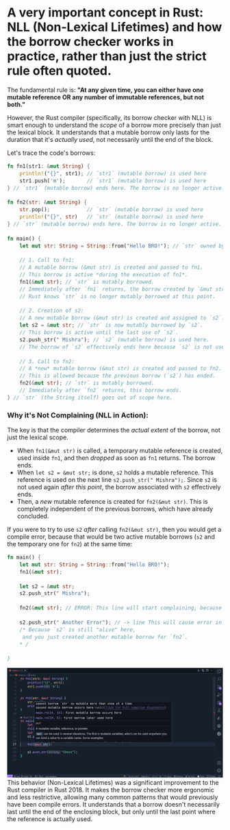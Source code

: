 # A very important concept in Rust: **NLL (Non-Lexical Lifetimes)** and how the borrow checker works in practice, rather than just the strict rule often quoted.

The fundamental rule is:
**"At any given time, you can either have one mutable reference OR any number of immutable references, but not both."**

However, the Rust compiler (specifically, its borrow checker with NLL) is smart enough to understand the _scope_ of a borrow more precisely than just the lexical block. It understands that a mutable borrow only lasts for the duration that it's _actually used_, not necessarily until the end of the block.

Let's trace the code's borrows:

```rust
fn fn1(str1: &mut String) {
    println!("{}", str1); // `str1` (mutable borrow) is used here
    str1.push('m');       // `str1` (mutable borrow) is used here
} // `str1` (mutable borrow) ends here. The borrow is no longer active.

fn fn2(str: &mut String) {
    str.pop();            // `str` (mutable borrow) is used here
    println!("{}", str)   // `str` (mutable borrow) is used here
} // `str` (mutable borrow) ends here. The borrow is no longer active.

fn main() {
    let mut str: String = String::from("Hello BRO!"); // `str` owned by main

    // 1. Call to fn1:
    // A mutable borrow (&mut str) is created and passed to fn1.
    // This borrow is active *during the execution of fn1*.
    fn1(&mut str); // `str` is mutably borrowed.
    // Immediately after `fn1` returns, the borrow created by `&mut str` ends.
    // Rust knows `str` is no longer mutably borrowed at this point.

    // 2. Creation of s2:
    // A new mutable borrow (&mut str) is created and assigned to `s2`.
    let s2 = &mut str; // `str` is now mutably borrowed by `s2`.
    // This borrow is active until the last use of `s2`.
    s2.push_str(" Mishra"); // `s2` (mutable borrow) is used here.
    // The borrow of `s2` effectively ends here because `s2` is not used again.

    // 3. Call to fn2:
    // A *new* mutable borrow (&mut str) is created and passed to fn2.
    // This is allowed because the previous borrow (`s2`) has ended.
    fn2(&mut str); // `str` is mutably borrowed.
    // Immediately after `fn2` returns, this borrow ends.
} // `str` (the String itself) goes out of scope here.
```

### Why it's Not Complaining (NLL in Action):

The key is that the compiler determines the _actual extent_ of the borrow, not just the lexical scope.

- When `fn1(&mut str)` is called, a temporary mutable reference is created, used inside `fn1`, and then _dropped_ as soon as `fn1` returns. The borrow ends.
- When `let s2 = &mut str;` is done, `s2` holds a mutable reference. This reference is used on the next line `s2.push_str(" Mishra");`. Since `s2` is not used again _after this point_, the borrow associated with `s2` effectively ends.
- Then, a _new_ mutable reference is created for `fn2(&mut str)`. This is completely independent of the previous borrows, which have already concluded.

If you were to try to use `s2` _after_ calling `fn2(&mut str)`, then you would get a compile error, because that would be two active mutable borrows (`s2` and the temporary one for `fn2`) at the same time:

```rust
fn main() {
    let mut str: String = String::from("Hello BRO!");
    fn1(&mut str);

    let s2 = &mut str;
    s2.push_str(" Mishra");

    fn2(&mut str); // ERROR: This line will start complaining, because s2 is still alive below, if it were not used again, the program won't complain!

    s2.push_str(" Another Error"); // -> line This will cause error in the program.
    /* Because `s2` is still "alive" here,
     and you just created another mutable borrow for `fn2`.
    * /

}
```

![image](/assets/2.png)
This behavior (Non-Lexical Lifetimes) was a significant improvement to the Rust compiler in Rust 2018. It makes the borrow checker more ergonomic and less restrictive, allowing many common patterns that would previously have been compile errors. It understands that a borrow doesn't necessarily last until the end of the enclosing block, but only until the last point where the reference is actually used.
